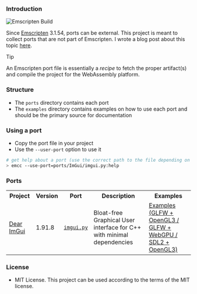 ### Introduction

![Emscripten Build](https://github.com/pongasoft/emscripten-ports/actions/workflows/main.yml/badge.svg)

Since [Emscripten](https://emscripten.org/) 3.1.54, ports can be external.
This project is meant to collect ports that are not part of Emscripten.
I wrote a blog post about this topic [here](https://www.pongasoft.com/blog/yan/webassembly/2024/02/19/the-power-of-emscripten-ports).

> [!TIP]
> An Emscripten port file is essentially a _recipe_ to fetch the proper artifact(s) and 
> compile the project for the WebAssembly platform.

### Structure

* The `ports` directory contains each port
* The `examples` directory contains examples on how to use each port and should be the primary source for documentation

### Using a port

* Copy the port file in your project
* Use the `--user-port` option to use it

```sh
# get help about a port (use the correct path to the file depending on your project)
> emcc --use-port=ports/ImGui/imgui.py:help
```

### Ports

<table>
  <tr>
    <th>Project</th>
    <th>Version</th>
    <th>Port</th>
    <th>Description</th>
    <th>Examples</th>
  </tr>
  <tr>
    <td><a href="https://github.com/ocornut/imgui">Dear ImGui</a></td>
    <td>1.91.8</td>
    <td><a href="ports/ImGui"><code>imgui.py</code></a></td>
    <td>Bloat-free Graphical User interface for C++ with minimal dependencies</td>
    <td><a href="examples/ImGui">Examples (GLFW + OpenGL3 / GLFW + WebGPU / SDL2 + OpenGL3)</a></td>
  </tr>
</table>


### License

- MIT License. This project can be used according to the terms of the MIT license.
